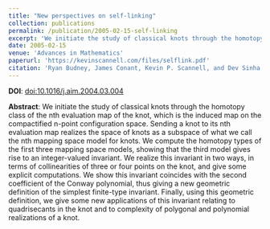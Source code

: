 ```yaml
---
title: "New perspectives on self-linking"
collection: publications
permalink: /publication/2005-02-15-self-linking
excerpt: 'We initiate the study of classical knots through the homotopy class of the nth evaluation map of the knot, which is the induced map on the compactified n-point configuration space.'
date: 2005-02-15
venue: 'Advances in Mathematics'
paperurl: 'https://kevinscannell.com/files/selflink.pdf'
citation: 'Ryan Budney, James Conant, Kevin P. Scannell, and Dev Sinha. New perspectives on self-linking. <i>Advances in Mathematics</i>, 191(1):78–113, 2005.'
---
```


**DOI**: [doi:10.1016/j.aim.2004.03.004](https://dx.doi.org/10.1016/j.aim.2004.03.004)

**Abstract**: We initiate the study of classical knots through the homotopy class of the nth evaluation map of the knot, which is the induced map on the compactified n-point configuration space. Sending a knot to its nth evaluation map realizes the space of knots as a subspace of what we call the nth mapping space model for knots. We compute the homotopy types of the first three mapping space models, showing that the third model gives rise to an integer-valued invariant. We realize this invariant in two ways, in terms of collinearities of three or four points on the knot, and give some explicit computations. We show this invariant coincides with the second coefficient of the Conway polynomial, thus giving a new geometric definition of the simplest finite-type invariant. Finally, using this geometric definition, we give some new applications of this invariant relating to quadrisecants in the knot and to complexity of polygonal and polynomial realizations of a knot.
